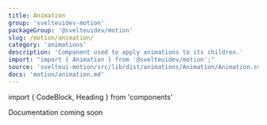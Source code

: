 ```yaml
---
title: Animation
group: 'svelteuidev-motion'
packageGroup: '@svelteuidev/motion'
slug: /motion/animation/
category: 'animations'
description: 'Component used to apply animations to its children.'
import: "import { Animation } from '@svelteuidev/motion';"
source: 'svelteui-motion/src/lib/dist/animations/Animation/Animation.svelte'
docs: 'motion/animation.md'
---
```


import { CodeBlock, Heading } from 'components'

<Heading />

Documentation coming soon
